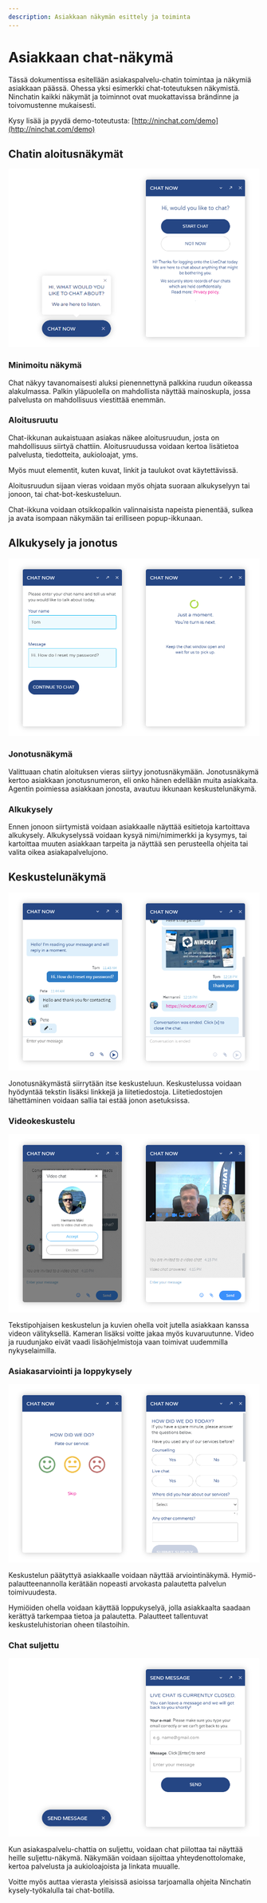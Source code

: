 ```yaml
---
description: Asiakkaan näkymän esittely ja toiminta
---
```


# Asiakkaan chat-näkymä

Tässä dokumentissa esitellään asiakaspalvelu-chatin toimintaa ja näkymiä asiakkaan päässä. Ohessa yksi esimerkki chat-toteutuksen näkymistä. Ninchatin kaikki näkymät ja toiminnot ovat muokattavissa brändinne ja toivomustenne mukaisesti.

Kysy lisää ja pyydä demo-toteutusta: [http://ninchat.com/demo](http://ninchat.com/demo)

## Chatin aloitusnäkymät <a id="chatin-aloitusnakymat"></a>

![](../.gitbook/assets/embed-welcome.png)

### Minimoitu näkymä

Chat näkyy tavanomaisesti aluksi pienennettynä palkkina ruudun oikeassa alakulmassa. Palkin yläpuolella on mahdollista näyttää mainoskupla, jossa palvelusta on mahdollisuus viestittää enemmän.

### Aloitusruutu

Chat-ikkunan aukaistuaan asiakas näkee aloitusruudun, josta on mahdollisuus siirtyä chattiin. Aloitusruudussa voidaan kertoa lisätietoa palvelusta, tiedotteita, aukioloajat, yms.

Myös muut elementit, kuten kuvat, linkit ja taulukot ovat käytettävissä.

Aloitusruudun sijaan vieras voidaan myös ohjata suoraan alkukyselyyn tai jonoon, tai chat-bot-keskusteluun.

Chat-ikkuna voidaan otsikkopalkin valinnaisista napeista pienentää, sulkea ja avata isompaan näkymään tai erilliseen popup-ikkunaan.

## Alkukysely ja jonotus

![](../.gitbook/assets/embed-queued-questionnaire.png)

### Jonotusnäkymä <a id="jonotusnakyma"></a>

Valittuaan chatin aloituksen vieras siirtyy jonotusnäkymään. Jonotusnäkymä kertoo asiakkaan jonotusnumeron, eli onko hänen edellään muita asiakkaita. Agentin poimiessa asiakkaan jonosta, avautuu ikkunaan keskustelunäkymä.

### Alkukysely

Ennen jonoon siirtymistä voidaan asiakkaalle näyttää esitietoja kartoittava alkukysely. Alkukyselyssä voidaan kysyä nimi/nimimerkki ja kysymys, tai kartoittaa muuten asiakkaan tarpeita ja näyttää sen perusteella ohjeita tai valita oikea asiakapalvelujono.

## Keskustelunäkymä

![](../.gitbook/assets/embed-conversation.png)

Jonotusnäkymästä siirrytään itse keskusteluun. Keskustelussa voidaan hyödyntää tekstin lisäksi linkkejä ja liitetiedostoja. Liitetiedostojen lähettäminen voidaan sallia tai estää jonon asetuksissa.

### Videokeskustelu

![](../.gitbook/assets/embed-video.png)

Tekstipohjaisen keskustelun ja kuvien ohella voit jutella asiakkaan kanssa videon välityksellä. Kameran lisäksi voitte jakaa myös kuvaruutunne. Video ja ruudunjako eivät vaadi lisäohjelmistoja vaan toimivat uudemmilla nykyselaimilla.

### Asiakasarviointi ja loppykysely

![](../.gitbook/assets/embed-rating-survey.png)

Keskustelun päätyttyä asiakkaalle voidaan näyttää arviointinäkymä. Hymiö-palautteenannolla kerätään nopeasti arvokasta palautetta palvelun toimivuudesta.

Hymiöiden ohella voidaan käyttää loppukyselyä, jolla asiakkaalta saadaan kerättyä tarkempaa tietoa ja palautetta. Palautteet tallentuvat keskusteluhistorian oheen tilastoihin.

### Chat suljettu

![](../.gitbook/assets/embed-offline-form.png)

Kun asiakaspalvelu-chattia on suljettu, voidaan chat piilottaa tai näyttää heille suljettu-näkymä. Näkymään voidaan sijoittaa yhteydenottolomake, kertoa palvelusta ja aukioloajoista ja linkata muualle.

Voitte myös auttaa vierasta yleisissä asioissa tarjoamalla ohjeita Ninchatin kysely-työkalulla tai chat-botilla.

